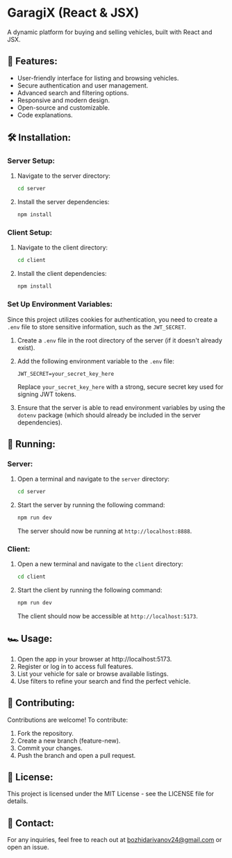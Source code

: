 # GaragiX (React & JSX)

A dynamic platform for buying and selling vehicles, built with React and JSX.

## 🚀 Features:

- User-friendly interface for listing and browsing vehicles.
- Secure authentication and user management.
- Advanced search and filtering options.
- Responsive and modern design.
- Open-source and customizable.
- Code explanations.

## 🛠 Installation:

### **Server Setup:**
1. Navigate to the server directory:

    ```bash
    cd server
    ```
2. Install the server dependencies:

    ```bash
    npm install
    ```

### **Client Setup:**
1. Navigate to the client directory:

    ```bash
    cd client
    ```
2. Install the client dependencies:

    ```bash
    npm install
    ```

### Set Up Environment Variables:

Since this project utilizes cookies for authentication, you need to create a `.env` file to store sensitive information, such as the `JWT_SECRET`.

1. Create a `.env` file in the root directory of the server (if it doesn't already exist).

2. Add the following environment variable to the `.env` file:

    ```env
    JWT_SECRET=your_secret_key_here
    ```

   Replace `your_secret_key_here` with a strong, secure secret key used for signing JWT tokens.


3. Ensure that the server is able to read environment variables by using the `dotenv` package (which should already be included in the server dependencies).

## 🏃 Running:

### **Server:**

1. Open a terminal and navigate to the `server` directory:

    ```bash
    cd server
    ```

2. Start the server by running the following command:

    ```bash
    npm run dev
    ```

   The server should now be running at `http://localhost:8888`.

### **Client:**

1. Open a new terminal and navigate to the `client` directory:

    ```bash
    cd client
    ```

2. Start the client by running the following command:

    ```bash
    npm run dev
    ```

   The client should now be accessible at `http://localhost:5173`.

## 🏎️ Usage:
1. Open the app in your browser at http://localhost:5173.
2. Register or log in to access full features.
3. List your vehicle for sale or browse available listings.
4. Use filters to refine your search and find the perfect vehicle.

## 🤝 Contributing:
Contributions are welcome! To contribute:
1. Fork the repository.
2. Create a new branch (feature-new).
3. Commit your changes.
4. Push the branch and open a pull request.

## 📜 License:
This project is licensed under the MIT License - see the LICENSE file for details.

## 📧 Contact:
For any inquiries, feel free to reach out at bozhidarivanov24@gmail.com or open an issue.
